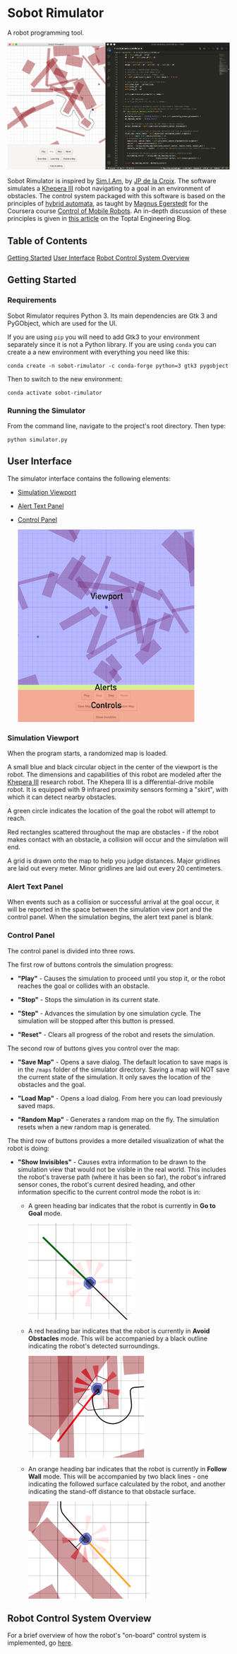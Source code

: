 # Sobot Rimulator

A robot programming tool.

![Screenshot](documentation/images/screenshot.png)

Sobot Rimulator is inspired by [Sim.I.Am](http://jpdelacroix.com/software/simiam.html), by [JP de la Croix](http://jpdelacroix.com/). The software simulates a [Khepera III](https://ftp.k-team.com/KheperaIII/UserManual/Kh3.Robot.UserManual.pdf) robot navigating to a goal in an environment of obstacles. The control system packaged with this software is based on the principles of [hybrid automata](https://en.wikipedia.org/wiki/Hybrid_automaton), as taught by [Magnus Egerstedt](https://magnus.ece.gatech.edu/) for the Coursera course [Control of Mobile Robots](https://www.coursera.org/learn/mobile-robot). An in-depth discussion of these principles is given in [this article](https://www.toptal.com/robotics/programming-a-robot-an-introductory-tutorial) on the Toptal Engineering Blog.

## Table of Contents

[Getting Started](#getting-started)
[User Interface](#user-interface)
[Robot Control System Overview](#robot-control-system-overview)

## Getting Started

### Requirements

Sobot Rimulator requires Python 3. Its main dependencies are Gtk 3 and PyGObject, which are used for the UI.

If you are using `pip` you will need to add Gtk3 to your environment separately since it is not a Python library. If you are using `conda` you can create a a new environment with everything you need like this:

```
conda create -n sobot-rimulator -c conda-forge python=3 gtk3 pygobject
```

Then to switch to the new environment:

```
conda activate sobot-rimulator
```

### Running the Simulator

From the command line, navigate to the project's root directory. Then type:

```
python simulator.py
```

## User Interface

The simulator interface contains the following elements:

- [Simulation Viewport](#simulation-viewport)
- [Alert Text Panel](#alert-text-panel)
- [Control Panel](#control-panel)

  ![User Interface](documentation/images/user-interface.png)

### Simulation Viewport

When the program starts, a randomized map is loaded.

A small blue and black circular object in the center of the viewport is the robot. The dimensions and capabilities of this robot are modeled after the [Khepera III](https://ftp.k-team.com/KheperaIII/UserManual/Kh3.Robot.UserManual.pdf) research robot. The Khepera III is a differential-drive mobile robot. It is equipped with 9 infrared proximity sensors forming a "skirt", with which it can detect nearby obstacles.

A green circle indicates the location of the goal the robot will attempt to reach.

Red rectangles scattered throughout the map are obstacles - if the robot makes contact with an obstacle, a collision will occur and the simulation will end.

A grid is drawn onto the map to help you judge distances. Major gridlines are laid out every meter. Minor gridlines are laid out every 20 centimeters.

### Alert Text Panel

When events such as a collision or successful arrival at the goal occur, it will be reported in the space between the simulation view port and the control panel. When the simulation begins, the alert text panel is blank.

### Control Panel

The control panel is divided into three rows.

The first row of buttons controls the simulation progress:

- **"Play"** - Causes the simulation to proceed until you stop it, or the robot reaches the goal or collides with an obstacle.

- **"Stop"** - Stops the simulation in its current state.

- **"Step"** - Advances the simulation by one simulation cycle. The simulation will be stopped after this button is pressed.

- **"Reset"** - Clears all progress of the robot and resets the simulation.

The second row of buttons gives you control over the map:

- **"Save Map"** - Opens a save dialog. The default location to save maps is in the `/maps` folder of the simulator directory. Saving a map will NOT save the current state of the simulation. It only saves the location of the obstacles and the goal.

- **"Load Map"** - Opens a load dialog. From here you can load previously saved maps.

- **"Random Map"** - Generates a random map on the fly. The simulation resets when a new random map is generated.

The third row of buttons provides a more detailed visualization of what the robot is doing:

- **"Show Invisibles"** - Causes extra information to be drawn to the simulation view that would not be visible in the real world. This includes the robot's traverse path (where it has been so far), the robot's infrared sensor cones, the robot's current desired heading, and other information specific to the current control mode the robot is in:

  - A green heading bar indicates that the robot is currently in **Go to Goal** mode.

    ![Go to Goal Mode](documentation/images/mode-go-to-goal.png)

  - A red heading bar indicates that the robot is currently in **Avoid Obstacles** mode. This will be accompanied by a black outline indicating the robot's detected surroundings.

    ![Avoid Obstacles Mode](documentation/images/mode-avoid-obstacles.png)

  - An orange heading bar indicates that the robot is currently in **Follow Wall** mode. This will be accompanied by two black lines - one indicating the followed surface calculated by the robot, and another indicating the stand-off distance to that obstacle surface.

    ![Follow Wall Mode](documentation/images/mode-follow-wall.png)

## Robot Control System Overview

For a brief overview of how the robot's "on-board" control system is implemented, go [here](documentation/robot-control-system.md).
